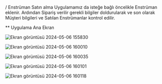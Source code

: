 / Enstrüman Satın alma Uygulamamız da isteğe bağlı öncelikle Enstrüman eklenir. Ardından Sipariş verilir gerekli bilgiler doldurularak ve son olarak Müşteri bilgileri ve Satılan Enstrümanlar kontrol edilir.

** Uygulama Ana Ekran


![Ekran görüntüsü 2024-05-06 155830](https://github.com/muratgull07/Muzik-Enstruman-Sistemi/assets/148050387/dbd51789-c4e8-4798-9e1c-8129628436d7)


![Ekran görüntüsü 2024-05-06 160010](https://github.com/muratgull07/Muzik-Enstruman-Sistemi/assets/148050387/7453816e-2d75-4119-bec5-0f9d4a8dffc2)


![Ekran görüntüsü 2024-05-06 160035](https://github.com/muratgull07/Muzik-Enstruman-Sistemi/assets/148050387/7718b0da-635c-434f-8a11-efb95479be1c)


![Ekran görüntüsü 2024-05-06 160101](https://github.com/muratgull07/Muzik-Enstruman-Sistemi/assets/148050387/42786734-dd24-4a71-9a0d-508e9d12f696)


![Ekran görüntüsü 2024-05-06 160118](https://github.com/muratgull07/Muzik-Enstruman-Sistemi/assets/148050387/252928d9-0d0e-4f28-b666-d1102627aaa4)

